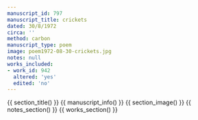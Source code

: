 ```yaml
---
manuscript_id: 797
manuscript_title: crickets
dated: 30/8/1972
circa: ''
method: carbon
manuscript_type: poem
image: poem1972-08-30-crickets.jpg
notes: null
works_included:
- work_id: 942
  altered: 'yes'
  edited: 'no'
---
```


{{ section_title() }}
{{ manuscript_info() }}
{{ section_image() }}
{{ notes_section() }}
{{ works_section() }}
